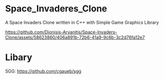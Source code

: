 # Space_Invaderes_Clone
A Space Invaders Clone written in C++ with Simple Game Graphics Library


https://github.com/Dionisis-Arvanitis/Space-Invaders-Clone/assets/58623860/406a891b-72b6-41a9-9c6b-3c2d76fa12e7

# Libary
SGG: https://github.com/cgaueb/sgg
